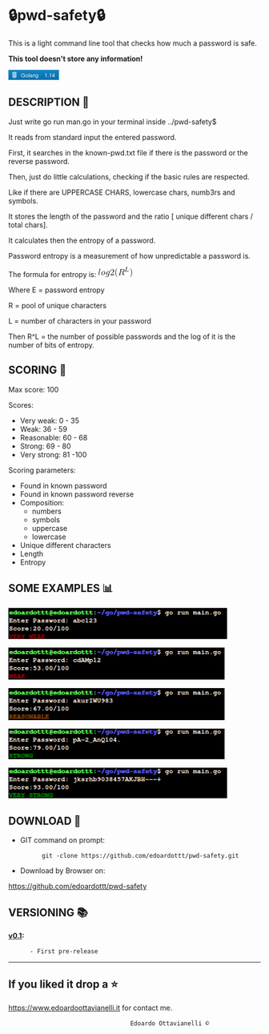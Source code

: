 # 🔒pwd-safety🔒

This is a light command line tool that checks how much a password is safe.

**This tool doesn't store any information!**

![gobadge](https://github.com/edoardottt/pwd-safety/blob/devel/Images/gobadge)


DESCRIPTION 🔦 
-------------------------------------------------

Just write go run man.go in your terminal inside ../pwd-safety$

It reads from standard input the entered password.

First, it searches in the known-pwd.txt file if there is the password or the reverse password.

Then, just do little calculations, checking if the basic rules are respected. 

Like if there are UPPERCASE CHARS, lowercase chars, numb3rs and symbols.

It stores the length of the password and the ratio [ unique different chars / total chars].

It calculates then the entropy of a password.

Password entropy is a measurement of how unpredictable a password is.

The formula for entropy is:
              ![CodeCogsEqn](https://github.com/edoardottt/pwd-safety/blob/devel/Images/CodeCogsEqn.gif)
              
Where E = password entropy

R = pool of unique characters

L = number of characters in your password

Then R^L = the number of possible passwords and the log of it is the number of bits of entropy.


SCORING 💯
-------------------------------------------------

Max score: 100

Scores:
  - Very weak: 0 - 35
  - Weak: 36 - 59
  - Reasonable: 60 - 68
  - Strong: 69 - 80
  - Very strong: 81 -100
  
Scoring parameters:
  - Found in known password
  - Found in known password reverse
  - Composition:
      - numbers
      - symbols
      - uppercase
      - lowercase
  - Unique different characters
  - Length
  - Entropy

SOME EXAMPLES :bar_chart:
-------------------------------------------------

![veryWeak](https://github.com/edoardottt/pwd-safety/blob/devel/Images/veryWeak.png)

![weak](https://github.com/edoardottt/pwd-safety/blob/devel/Images/weak.png)

![reasonable](https://github.com/edoardottt/pwd-safety/blob/devel/Images/reasonable.png)

![strong](https://github.com/edoardottt/pwd-safety/blob/devel/Images/strong.png)

![veryStrong](https://github.com/edoardottt/pwd-safety/blob/devel/Images/veryStrong.png)


DOWNLOAD 📡
-------------------------------------------------

- GIT command on prompt: 
            
            git -clone https://github.com/edoardottt/pwd-safety.git

- Download by Browser on: 

https://github.com/edoardottt/pwd-safety


VERSIONING :books:
--------------------------------------------

**[v0.1](https://github.com/edoardottt/pwd-safety/releases/tag/v0.1):**
  
          - First pre-release

--------------------------
If you liked it drop a :star:
--------------------------

https://www.edoardoottavianelli.it for contact me.


                                      Edoardo Ottavianelli ©
